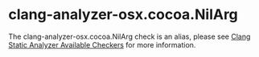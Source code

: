clang-analyzer-osx.cocoa.NilArg
===============================

The clang-analyzer-osx.cocoa.NilArg check is an alias, please see [Clang
Static Analyzer Available
Checkers](https://clang.llvm.org/docs/analyzer/checkers.html#osx-cocoa-nilarg)
for more information.
